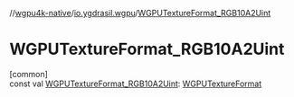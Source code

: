 //[wgpu4k-native](../../index.md)/[io.ygdrasil.wgpu](index.md)/[WGPUTextureFormat_RGB10A2Uint](-w-g-p-u-texture-format_-r-g-b10-a2-uint.md)

# WGPUTextureFormat_RGB10A2Uint

[common]\
const val [WGPUTextureFormat_RGB10A2Uint](-w-g-p-u-texture-format_-r-g-b10-a2-uint.md): [WGPUTextureFormat](-w-g-p-u-texture-format/index.md)